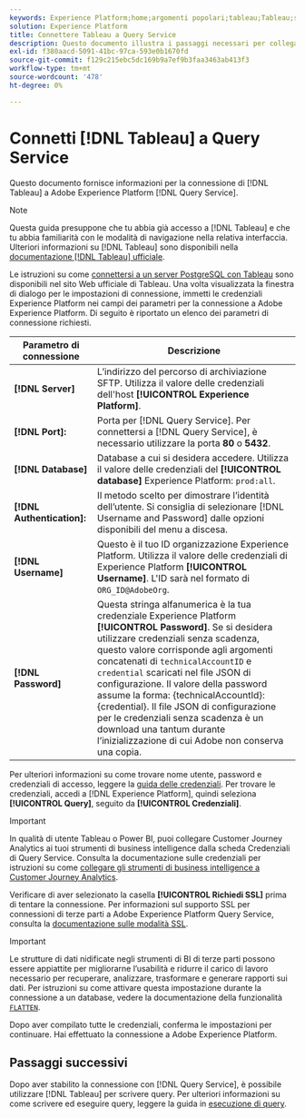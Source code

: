 ```yaml
---
keywords: Experience Platform;home;argomenti popolari;tableau;Tableau;servizio query;servizio query;connettersi al servizio query;
solution: Experience Platform
title: Connettere Tableau a Query Service
description: Questo documento illustra i passaggi necessari per collegare Tableau a Adobe Experience Platform Query Service.
exl-id: f380aacd-5091-41bc-97ca-593e0b1670fd
source-git-commit: f129c215ebc5dc169b9a7ef9b3faa3463ab413f3
workflow-type: tm+mt
source-wordcount: '478'
ht-degree: 0%

---
```


# Connetti [!DNL Tableau] a Query Service

Questo documento fornisce informazioni per la connessione di [!DNL Tableau] a Adobe Experience Platform [!DNL Query Service].

>[!NOTE]
>
> Questa guida presuppone che tu abbia già accesso a [!DNL Tableau] e che tu abbia familiarità con le modalità di navigazione nella relativa interfaccia. Ulteriori informazioni su [!DNL Tableau] sono disponibili nella [documentazione [!DNL Tableau] ufficiale](https://help.tableau.com/current/pro/desktop/en-us/default.htm).

Le istruzioni su come [connettersi a un server PostgreSQL con Tableau](https://help.tableau.com/current/pro/desktop/en-us/examples_postgresql.htm) sono disponibili nel sito Web ufficiale di Tableau. Una volta visualizzata la finestra di dialogo per le impostazioni di connessione, immetti le credenziali Experience Platform nei campi dei parametri per la connessione a Adobe Experience Platform. Di seguito è riportato un elenco dei parametri di connessione richiesti.

| Parametro di connessione | Descrizione |
|---|---|
| **[!DNL Server]** | L’indirizzo del percorso di archiviazione SFTP. Utilizza il valore delle credenziali dell&#39;host **[!UICONTROL Experience Platform]**. |
| **[!DNL Port]:** | Porta per [!DNL Query Service]. Per connettersi a [!DNL Query Service], è necessario utilizzare la porta **80** o **5432**. |
| **[!DNL Database]** | Database a cui si desidera accedere. Utilizza il valore delle credenziali del **[!UICONTROL database]** Experience Platform: `prod:all`. |
| **[!DNL Authentication]:** | Il metodo scelto per dimostrare l’identità dell’utente. Si consiglia di selezionare [!DNL Username and Password] dalle opzioni disponibili del menu a discesa. |
| **[!DNL Username]** | Questo è il tuo ID organizzazione Experience Platform. Utilizza il valore delle credenziali di Experience Platform **[!UICONTROL Username]**. L&#39;ID sarà nel formato di `ORG_ID@AdobeOrg`. |
| **[!DNL Password]** | Questa stringa alfanumerica è la tua credenziale Experience Platform **[!UICONTROL Password]**. Se si desidera utilizzare credenziali senza scadenza, questo valore corrisponde agli argomenti concatenati di `technicalAccountID` e `credential` scaricati nel file JSON di configurazione. Il valore della password assume la forma: {technicalAccountId}:{credential}. Il file JSON di configurazione per le credenziali senza scadenza è un download una tantum durante l’inizializzazione di cui Adobe non conserva una copia. |

Per ulteriori informazioni su come trovare nome utente, password e credenziali di accesso, leggere la [guida delle credenziali](../ui/credentials.md). Per trovare le credenziali, accedi a [!DNL Experience Platform], quindi seleziona **[!UICONTROL Query]**, seguito da **[!UICONTROL Credenziali]**.

>[!IMPORTANT]
>
>In qualità di utente Tableau o Power BI, puoi collegare Customer Journey Analytics ai tuoi strumenti di business intelligence dalla scheda Credenziali di Query Service. Consulta la documentazione sulle credenziali per istruzioni su come [collegare gli strumenti di business intelligence a Customer Journey Analytics](../ui/credentials.md#connect-to-customer-journey-analytics).

Verificare di aver selezionato la casella **[!UICONTROL Richiedi SSL]** prima di tentare la connessione. Per informazioni sul supporto SSL per connessioni di terze parti a Adobe Experience Platform Query Service, consulta la [documentazione sulle modalità SSL](./ssl-modes.md).

>[!IMPORTANT]
>
>Le strutture di dati nidificate negli strumenti di BI di terze parti possono essere appiattite per migliorarne l’usabilità e ridurre il carico di lavoro necessario per recuperare, analizzare, trasformare e generare rapporti sui dati. Per istruzioni su come attivare questa impostazione durante la connessione a un database, vedere la documentazione della funzionalità [`FLATTEN`](../key-concepts/flatten-nested-data.md).

Dopo aver compilato tutte le credenziali, conferma le impostazioni per continuare. Hai effettuato la connessione a Adobe Experience Platform.

## Passaggi successivi

Dopo aver stabilito la connessione con [!DNL Query Service], è possibile utilizzare [!DNL Tableau] per scrivere query. Per ulteriori informazioni su come scrivere ed eseguire query, leggere la guida in [esecuzione di query](../best-practices/writing-queries.md).
